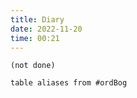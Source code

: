 ```yaml
---
title: Diary
date: 2022-11-20
time: 00:21
---
```


```tasks
(not done)
```

```dataview
table aliases from #ordBog 
```
